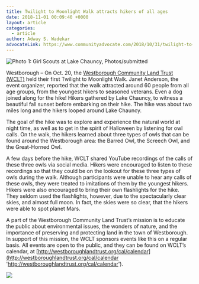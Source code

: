 ```yaml
---
title: Twilight to Moonlight Walk attracts hikers of all ages
date: 2018-11-01 00:09:40 +0000
layout: article
categories:
  - article
author: Adway S. Wadekar
advocateLink: https://www.communityadvocate.com/2018/10/31/twilight-to-moonlight-walk-attracts-hikers-of-all-ages/
---
```


![](https://www.communityadvocate.com/wp-content/uploads/W-WCLT-Twilight-to-Moonlight-Walk-1.jpg 'Photo 1: Girl Scouts at Lake Chauncy, Photos/submitted')

Westborough – On Oct. 20, the [Westborough Community Land Trust (WCLT)](http://westboroughlandtrust.org/) held their first Twilight to Moonlight Walk. Janet Anderson, the event organizer, reported that the walk attracted around 60 people from all age groups, from the youngest hikers to seasoned veterans. Even a dog joined along for the hike! Hikers gathered by Lake Chauncy, to witness a beautiful fall sunset before embarking on their hike. The hike was about two miles long and the hikers looped around Lake Chauncy.

The goal of the hike was to explore and experience the natural world at night time, as well as to get in the spirit of Halloween by listening for owl calls. On the walk, the hikers learned about three types of owls that can be found around the Westborough area: the Barred Owl, the Screech Owl, and the Great-Horned Owl.

A few days before the hike, WCLT shared YouTube recordings of the calls of these three owls via social media. Hikers were encouraged to listen to these recordings so that they could be on the lookout for these three types of owls during the walk. Although participants were unable to hear any calls of these owls, they were treated to imitations of them by the youngest hikers. Hikers were also encouraged to bring their own flashlights for the hike. They seldom used the flashlights, however, due to the spectacularly clear skies, and almost full moon. In fact, the skies were so clear, that the hikers were able to spot planet Mars.

A part of the Westborough Community Land Trust’s mission is to educate the public about environmental issues, the wonders of nature, and the importance of preserving and protecting land in the town of Westborough. In support of this mission, the WCLT sponsors events like this on a regular basis. All events are open to the public, and they can be found on WCLT’s calendar, at [http://westboroughlandtrust.org/cal/calendar](http://westboroughlandtrust.org/cal/calendar 'http://westboroughlandtrust.org/cal/calendar').

![](https://www.communityadvocate.com/wp-content/uploads/W-WCLT-Twilight-to-Moonlight-Walk-2-337x600.jpg)
